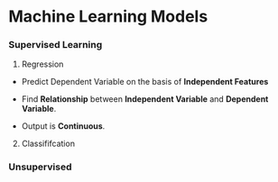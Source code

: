 # Machine Learning Models

### Supervised Learning

1. Regression

- Predict Dependent Variable on the basis of **Independent Features**

- Find **Relationship** between **Independent Variable** and **Dependent Variable**.

- Output is **Continuous**.

2. Classififcation


### Unsupervised

